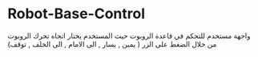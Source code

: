 # Robot-Base-Control
واجهة مستخدم للتحكم في قاعدة الروبوت حيث المستخدم يختار اتجاه تحرك الروبوت من خلال الضغط على الزر ( يمين , يسار , الى الامام , الى الخلف , توقف)
